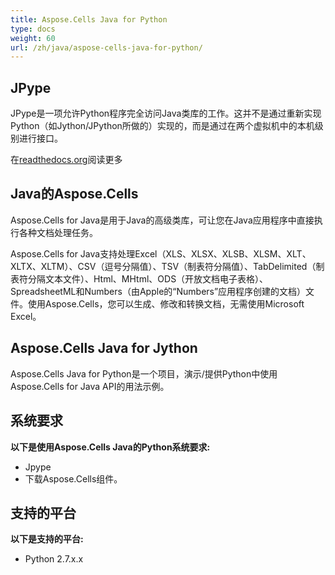 ```yaml
---
title: Aspose.Cells Java for Python
type: docs
weight: 60
url: /zh/java/aspose-cells-java-for-python/
---
```


## **JPype**

JPype是一项允许Python程序完全访问Java类库的工作。这并不是通过重新实现Python（如Jython/JPython所做的）实现的，而是通过在两个虚拟机中的本机级别进行接口。

在[readthedocs.org](https://jpype.readthedocs.io/en/latest/userguide.html)阅读更多

## **Java的Aspose.Cells**

Aspose.Cells for Java是用于Java的高级类库，可让您在Java应用程序中直接执行各种文档处理任务。

Aspose.Cells for Java支持处理Excel（XLS、XLSX、XLSB、XLSM、XLT、XLTX、XLTM）、CSV（逗号分隔值）、TSV（制表符分隔值）、TabDelimited（制表符分隔文本文件）、Html、MHtml、ODS（开放文档电子表格）、SpreadsheetML和Numbers（由Apple的“Numbers”应用程序创建的文档）文件。使用Aspose.Cells，您可以生成、修改和转换文档，无需使用Microsoft Excel。

## **Aspose.Cells Java for Jython**

Aspose.Cells Java for Python是一个项目，演示/提供Python中使用Aspose.Cells for Java API的用法示例。

## **系统要求**

**以下是使用Aspose.Cells Java的Python系统要求:**

- Jpype
- 下载Aspose.Cells组件。

## **支持的平台**

**以下是支持的平台:**

- Python 2.7.x.x
